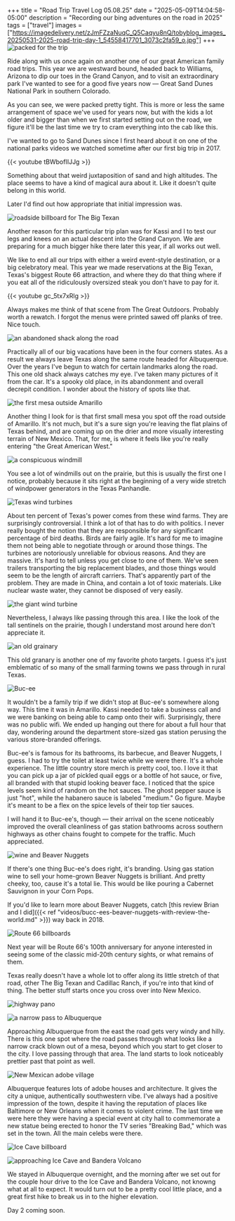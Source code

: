 +++
title = "Road Trip Travel Log 05.08.25"
date = "2025-05-09T14:04:58-05:00"
description = "Recording our bing adventures on the road in 2025"
tags = ["travel"]
images = ["https://imagedelivery.net/zJmFZzaNuqC_Q5Caqyu8nQ/tobyblog_images_20250531-2025-road-trip-day-1_54558417701_3073c2fa59_o.jpg"]
+++
![packed for the trip](https://imagedelivery.net/zJmFZzaNuqC_Q5Caqyu8nQ/tobyblog_images_20250531-2025-road-trip-day-1_54558417701_3073c2fa59_o.jpg/fit=scale-down,w=780,sharpen=1,f=auto,q=0.9,slow-connection-quality=0.3)

Ride along with us once again on another one of our great American family road trips. This year we are westward bound, headed back to Williams, Arizona to dip our toes in the Grand Canyon, and to visit an extraordinary park I've wanted to see for a good five years now — Great Sand Dunes National Park in southern Colorado.
<!--more-->

As you can see, we were packed pretty tight. This is more or less the same arrangement of space we've used for years now, but with the kids a lot older and bigger than when we first started setting out on the road, we figure it'll be the last time we try to cram everything into the cab like this. 

I've wanted to go to Sand Dunes since I first heard about it on one of the national parks videos we watched sometime after our first big trip in 2017.

{{< youtube tBWbofIIJJg >}}

Something about that weird juxtaposition of sand and high altitudes. The place seems to have a kind of magical aura about it. Like it doesn't quite belong in this world. 

Later I'd find out how appropriate that initial impression was.

![roadside billboard for The Big Texan](https://imagedelivery.net/zJmFZzaNuqC_Q5Caqyu8nQ/tobyblog_images_20250531-2025-road-trip-day-1_54558604154_186c9dc4ce_o.jpg/fit=scale-down,w=780,sharpen=1,f=auto,q=0.9,slow-connection-quality=0.3)

Another reason for this particular trip plan was for Kassi and I to test our legs and knees on an actual descent into the Grand Canyon. We are preparing for a much bigger hike there later this year, if all works out well.

We like to end all our trips with either a weird event-style destination, or a big celebratory meal. This year we made reservations at the Big Texan, Texas's biggest Route 66 attraction, and where they do that thing where if you eat all of the ridiculously oversized steak you don't have to pay for it.

{{< youtube gc_5tx7xRlg >}}

Always makes me think of that scene from The Great Outdoors. Probably worth a rewatch. I forgot the menus were printed sawed off planks of tree. Nice touch.

![an abandoned shack along the road](https://imagedelivery.net/zJmFZzaNuqC_Q5Caqyu8nQ/tobyblog_images_20250531-2025-road-trip-day-1_54558660298_f1b1b5e1b0_o.jpg/fit=scale-down,w=780,sharpen=1,f=auto,q=0.9,slow-connection-quality=0.3)

Practically all of our big vacations have been in the four corners states. As a result we always leave Texas along the same route headed for Albuquerque. Over the years I've begun to watch for certain landmarks along the road. This one old shack always catches my eye. I've taken many pictures of it from the car. It's a spooky old place, in its abandonment and overall decrepit condition. I wonder about the history of spots like that.

![the first mesa outside Amarillo](https://imagedelivery.net/zJmFZzaNuqC_Q5Caqyu8nQ/tobyblog_images_20250531-2025-road-trip-day-1_54557542797_04bd01d2ba_o.jpg/fit=scale-down,w=780,sharpen=1,f=auto,q=0.9,slow-connection-quality=0.3)

Another thing I look for is that first small mesa you spot off the road outside of Amarillo. It's not much, but it's a sure sign you're leaving the flat plains of Texas behind, and are coming up on the drier and more visually interesting terrain of New Mexico. That, for me, is where it feels like you're really entering "the Great American West."

![a conspicuous windmill](https://imagedelivery.net/zJmFZzaNuqC_Q5Caqyu8nQ/tobyblog_images_20250531-2025-road-trip-day-1_54558754800_2c063407fb_o.jpg/fit=scale-down,w=780,sharpen=1,f=auto,q=0.9,slow-connection-quality=0.3)

You see a lot of windmills out on the prairie, but this is usually the first one I notice, probably because it sits right at the beginning of a very wide stretch of windpower generators in the Texas Panhandle.

![Texas wind turbines](https://imagedelivery.net/zJmFZzaNuqC_Q5Caqyu8nQ/tobyblog_images_20250531-2025-road-trip-day-1_54558755110_4bd6e304dc_o.jpg/fit=scale-down,w=780,sharpen=1,f=auto,q=0.9,slow-connection-quality=0.3)

About ten percent of Texas's power comes from these wind farms. They are surprisingly controversial. I think a lot of that has to do with politics. I never really bought the notion that they are responsible for any significant percentage of bird deaths. Birds are fairly agile. It's hard for me to imagine them not being able to negotiate through or around those things. The turbines are notoriously unreliable for obvious reasons. And they are massive. It's hard to tell unless you get close to one of them. We've seen trailers transporting the big replacement blades, and those things would seem to be the length of aircraft carriers. That's apparently part of the problem. They are made in China, and contain a lot of toxic materials. Like nuclear waste water, they cannot be disposed of very easily. 

![the giant wind turbine](https://imagedelivery.net/zJmFZzaNuqC_Q5Caqyu8nQ/tobyblog_images_20250531-2025-road-trip-day-1_54558604164_bb26d80619_o.jpg/fit=scale-down,w=780,sharpen=1,f=auto,q=0.9,slow-connection-quality=0.3)

Nevertheless, I always like passing through this area. I like the look of the tall sentinels on the prairie, though I understand most around here don't appreciate it. 

![an old grainary](https://imagedelivery.net/zJmFZzaNuqC_Q5Caqyu8nQ/tobyblog_images_20250531-2025-road-trip-day-1_54558604509_2d6f38290c_o.jpg/fit=scale-down,w=780,sharpen=1,f=auto,q=0.9,slow-connection-quality=0.3)

This old granary is another one of my favorite photo targets. I guess it's just emblematic of so many of the small farming towns we pass through in rural Texas.

![Buc-ee](https://imagedelivery.net/zJmFZzaNuqC_Q5Caqyu8nQ/tobyblog_images_20250531-2025-road-trip-day-1_54558660623_0aa86527a2_o.jpg/fit=scale-down,w=780,sharpen=1,f=auto,q=0.9,slow-connection-quality=0.3)

It wouldn't be a family trip if we didn't stop at Buc-ee's somewhere along way. This time it was in Amarillo. Kassi needed to take a business call and we were banking on being able to camp onto their wifi. Surprisingly, there was no public wifi. We ended up hanging out there for about a full hour that day, wondering around the department store-sized gas station perusing the various store-branded offerings. 

Buc-ee's is famous for its bathrooms, its barbecue, and Beaver Nuggets, I guess. I had to try the toilet at least twice while we were there. It's a whole experience. The little country store merch is pretty cool, too. I love it that you can pick up a jar of pickled quail eggs or a bottle of hot sauce, or five, all branded with that stupid looking beaver face. I noticed that the spice levels seem kind of random on the hot sauces. The ghost pepper sauce is just "hot", while the habanero sauce is labeled "medium." Go figure. Maybe it's meant to be a flex on the spice levels of their top tier sauces.

I will hand it to Buc-ee's, though — their arrival on the scene noticeably improved the overall cleanliness of gas station bathrooms across southern highways as other chains fought to compete for the traffic. Much appreciated.

![wine and Beaver Nuggets](https://imagedelivery.net/zJmFZzaNuqC_Q5Caqyu8nQ/tobyblog_images_20250531-2025-road-trip-day-1_54558604354_1144d51301_o.jpg/fit=scale-down,w=780,sharpen=1,f=auto,q=0.9,slow-connection-quality=0.3)

If there's one thing Buc-ee's does right, it's branding. Using gas station wine to sell your home-grown Beaver Nuggets is brilliant. And pretty cheeky, too, cause it's a total lie. This would be like pouring a Cabernet Sauvignon in your Corn Pops. 

If you'd like to learn more about Beaver Nuggets, catch [this review Brian and I did]({{< ref "videos/bucc-ees-beaver-nuggets-with-review-the-world.md" >}}) way back in 2018.

<!--
![at the hotel in Albuquerque](https://imagedelivery.net/zJmFZzaNuqC_Q5Caqyu8nQ/tobyblog_images_20250531-2025-road-trip-day-1_54558755155_783e52b3c1_o.jpg/fit=scale-down,w=780,sharpen=1,f=auto,q=0.9,slow-connection-quality=0.3)
-->
![Route 66 billboards](https://imagedelivery.net/zJmFZzaNuqC_Q5Caqyu8nQ/tobyblog_images_20250531-2025-road-trip-day-1_54558754790_aa11ef3fa6_o.jpg/fit=scale-down,w=780,sharpen=1,f=auto,q=0.9,slow-connection-quality=0.3)

Next year will be Route 66's 100th anniversary for anyone interested in seeing some of the classic mid-20th century sights, or what remains of them. 

Texas really doesn't have a whole lot to offer along its little stretch of that road, other The Big Texan and Cadillac Ranch, if you're into that kind of thing. The better stuff starts once you cross over into New Mexico. 

![highway pano](https://imagedelivery.net/zJmFZzaNuqC_Q5Caqyu8nQ/tobyblog_images_20250531-2025-road-trip-day-1_54558755145_78586571cb_o.jpg/fit=scale-down,w=780,sharpen=1,f=auto,q=0.9,slow-connection-quality=0.3)
<!--
![western mesa](https://imagedelivery.net/zJmFZzaNuqC_Q5Caqyu8nQ/tobyblog_images_20250531-2025-road-trip-day-1_54558755085_85319a6dcd_o.jpg/fit=scale-down,w=780,sharpen=1,f=auto,q=0.9,slow-connection-quality=0.3)
![western mesas and mountains](https://imagedelivery.net/zJmFZzaNuqC_Q5Caqyu8nQ/tobyblog_images_20250531-2025-road-trip-day-1_54558604249_c40f1c3e59_o.jpg/fit=scale-down,w=780,sharpen=1,f=auto,q=0.9,slow-connection-quality=0.3)
-->
![a narrow pass to Albuquerque](https://imagedelivery.net/zJmFZzaNuqC_Q5Caqyu8nQ/tobyblog_images_20250531-2025-road-trip-day-1_54558754845_8d8cdfddfe_o.jpg/fit=scale-down,w=780,sharpen=1,f=auto,q=0.9,slow-connection-quality=0.3)

Approaching Albuquerque from the east the road gets very windy and hilly. There is this one spot where the road passes through what looks like a narrow crack blown out of a mesa, beyond which you start to get closer to the city. I love passing through that area. The land starts to look noticeably prettier past that point as well.

![New Mexican adobe village](https://imagedelivery.net/zJmFZzaNuqC_Q5Caqyu8nQ/tobyblog_images_20250531-2025-road-trip-day-1_54558604324_64b42c704f_o.jpg/fit=scale-down,w=780,sharpen=1,f=auto,q=0.9,slow-connection-quality=0.3)

Albuquerque features lots of adobe houses and architecture. It gives the city a unique, authentically southwestern vibe. I've always had a positive impression of the town, despite it having the reputation of places like Baltimore or New Orleans when it comes to violent crime. The last time we were here they were having a special event at city hall to commemorate a new statue being erected to honor the TV series "Breaking Bad," which was set in the town. All the main celebs were there. 

![Ice Cave billboard](https://imagedelivery.net/zJmFZzaNuqC_Q5Caqyu8nQ/tobyblog_images_20250531-2025-road-trip-day-1_54558417196_77264a6dd3_o.jpg/fit=scale-down,w=780,sharpen=1,f=auto,q=0.9,slow-connection-quality=0.3)

![approaching Ice Cave and Bandera Volcano](https://imagedelivery.net/zJmFZzaNuqC_Q5Caqyu8nQ/tobyblog_images_20250531-2025-road-trip-day-1_54558604814_bdcf426105_o.jpg/fit=scale-down,w=780,sharpen=1,f=auto,q=0.9,slow-connection-quality=0.3)

We stayed in Albuquerque overnight, and the morning after we set out for the couple hour drive to the Ice Cave and Bandera Volcano, not knowng what at all to expect. It would turn out to be a pretty cool little place, and a great first hike to break us in to the higher elevation. 

Day 2 coming soon.
